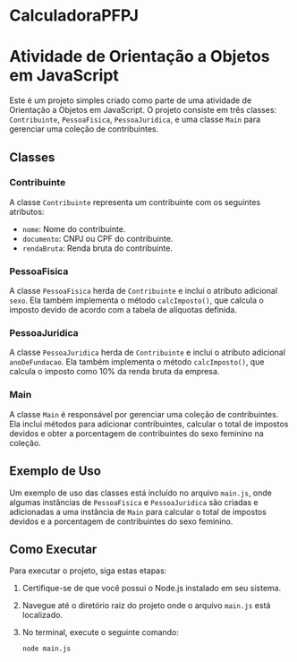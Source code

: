 # CalculadoraPFPJ
# Atividade de Orientação a Objetos em JavaScript

Este é um projeto simples criado como parte de uma atividade de Orientação a Objetos em JavaScript. O projeto consiste em três classes: `Contribuinte`, `PessoaFisica`, `PessoaJuridica`, e uma classe `Main` para gerenciar uma coleção de contribuintes.

## Classes

### Contribuinte

A classe `Contribuinte` representa um contribuinte com os seguintes atributos:
- `nome`: Nome do contribuinte.
- `documento`: CNPJ ou CPF do contribuinte.
- `rendaBruta`: Renda bruta do contribuinte.

### PessoaFisica

A classe `PessoaFisica` herda de `Contribuinte` e inclui o atributo adicional `sexo`. Ela também implementa o método `calcImposto()`, que calcula o imposto devido de acordo com a tabela de alíquotas definida.

### PessoaJuridica

A classe `PessoaJuridica` herda de `Contribuinte` e inclui o atributo adicional `anoDeFundacao`. Ela também implementa o método `calcImposto()`, que calcula o imposto como 10% da renda bruta da empresa.

### Main

A classe `Main` é responsável por gerenciar uma coleção de contribuintes. Ela inclui métodos para adicionar contribuintes, calcular o total de impostos devidos e obter a porcentagem de contribuintes do sexo feminino na coleção.

## Exemplo de Uso

Um exemplo de uso das classes está incluído no arquivo `main.js`, onde algumas instâncias de `PessoaFisica` e `PessoaJuridica` são criadas e adicionadas a uma instância de `Main` para calcular o total de impostos devidos e a porcentagem de contribuintes do sexo feminino.

## Como Executar

Para executar o projeto, siga estas etapas:

1. Certifique-se de que você possui o Node.js instalado em seu sistema.
2. Navegue até o diretório raiz do projeto onde o arquivo `main.js` está localizado.
3. No terminal, execute o seguinte comando:

   ```bash
   node main.js

